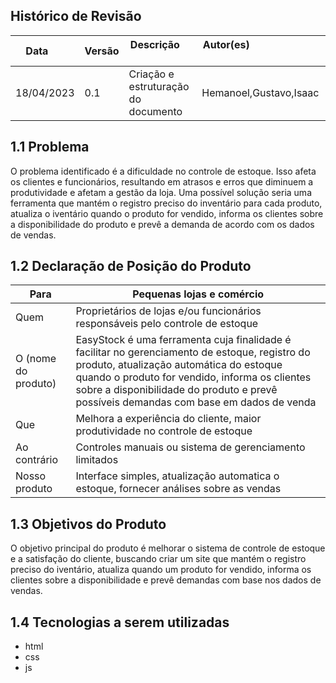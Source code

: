 ## Histórico de Revisão

| Data       | Versão | Descrição            | Autor(es)                                                   |
| ---------- | ------ | -------------------- | ------------------------------------------------------------ |
|18/04/2023 | 0.1| Criação e estruturação do documento| Hemanoel,Gustavo,Isaac|

## 1.1 Problema

O problema identificado é a dificuldade no controle de estoque. Isso afeta os clientes e funcionários, resultando em atrasos e erros que diminuem a produtividade e afetam a gestão da loja. Uma possível solução seria uma ferramenta que mantém o registro preciso do inventário para cada produto, atualiza o iventário quando o produto for vendido, informa os clientes sobre a disponibilidade do produto e prevê a demanda de acordo com os dados de vendas.


## 1.2 Declaração de Posição do Produto



| Para           | Pequenas lojas e comércio |
| -------------- | ----------------------------------------------------- |
| Quem           | Proprietários de lojas e/ou funcionários responsáveis pelo controle de estoque |
| O (nome do produto)    | EasyStock é uma ferramenta cuja finalidade é facilitar no gerenciamento de estoque, registro do produto, atualização automática do estoque quando o produto for vendido, informa os clientes sobre a disponibilidade do produto e prevê possíveis demandas com base em dados de venda |
| Que            | Melhora a experiência do cliente, maior produtividade no controle de estoque |
| Ao contrário | Controles manuais ou sistema de gerenciamento limitados |
| Nosso produto  | Interface simples, atualização automatica o estoque, fornecer análises sobre as vendas |



## 1.3 Objetivos do Produto

O objetivo principal do produto é melhorar o sistema de controle de estoque e a satisfação do cliente, buscando criar um site que mantém o registro preciso do iventário, atualiza quando um produto for vendido, informa os clientes sobre a disponibilidade e prevê demandas com base nos dados de vendas.

## 1.4 Tecnologias a serem utilizadas


* html
* css
* js